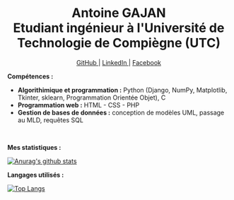 <h1 align="center"> Antoine GAJAN 
<br>Etudiant ingénieur à l'Université de Technologie de Compiègne (UTC)</h1>
<p align="center">
  <a href="https://github.com/antoine-gajan/antoine-gajan">GitHub </a> |
  <a href="https://www.linkedin.com/in/antoine-gajan/">LinkedIn </a> |
  <a href="https://www.facebook.com/gajan.antoine/">Facebook </a>
</p>

<b>Compétences : </b>
* __Algorithimique et programmation :__ Python (Django, NumPy, Matplotlib, Tkinter, sklearn, Programmation Orientée Objet), C 
* __Programmation web :__ HTML - CSS - PHP
* __Gestion de bases de données :__ conception de modèles UML, passage au MLD, requêtes SQL
<br>


<b> Mes statistiques : </b> <br>

[![Anurag's github stats](https://github-readme-stats.vercel.app/api?username=antoine-gajan&theme=dracula&custom_title=Antoine%20Gajan's%20Stats)](https://github.com/anuraghazra/github-readme-stats)

<b> Langages utilisés : </b> <br>

[![Top Langs](https://github-readme-stats.vercel.app/api/top-langs/?username=antoine-gajan&layout=compact)](https://github.com/anuraghazra/github-readme-stats)
